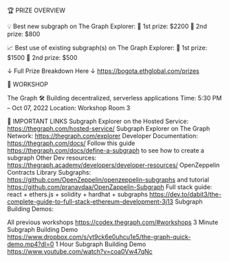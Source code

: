 🏆 PRIZE OVERVIEW 

💡 Best new subgraph on The Graph Explorer:
🥇 1st prize: $2200
🥈 2nd prize: $800

📈 Best use of existing subgraph(s) on The Graph Explorer:
🥇 1st prize: $1500
🥈 2nd prize: $500

↓ Full Prize Breakdown Here ↓ 
https://bogota.ethglobal.com/prizes


🚀 WORKSHOP

The Graph 🛠 Building decentralized, serverless applications
Time: 5:30 PM – Oct 07, 2022
Location: Workshop Room 3


🔗 IMPORTANT LINKS
Subgraph Explorer on the Hosted Service: https://thegraph.com/hosted-service/
Subgraph Explorer on The Graph Network: https://thegraph.com/explorer
Developer Documentation: https://thegraph.com/docs/
Follow this guide https://thegraph.com/docs/define-a-subgraph to see how to create a subgraph
Other Dev resources: https://thegraph.academy/developers/developer-resources/
OpenZeppelin Contracts Library Subgraphs: https://github.com/OpenZeppelin/openzeppelin-subgraphs and tutorial https://github.com/pranavdaa/OpenZappelin-Subgraph
Full stack guide: react + ethers.js + solidity + hardhat + subgraphs https://dev.to/dabit3/the-complete-guide-to-full-stack-ethereum-development-3j13
Subgraph Building Demos:

All previous workshops https://codex.thegraph.com/#workshops
3 Minute Subgraph Building Demo https://www.dropbox.com/s/yt9ck6e0uhcu1e5/the-graph-quick-demo.mp4?dl=0
1 Hour Subgraph Building Demo https://www.youtube.com/watch?v=coa0Vw47qNc 
